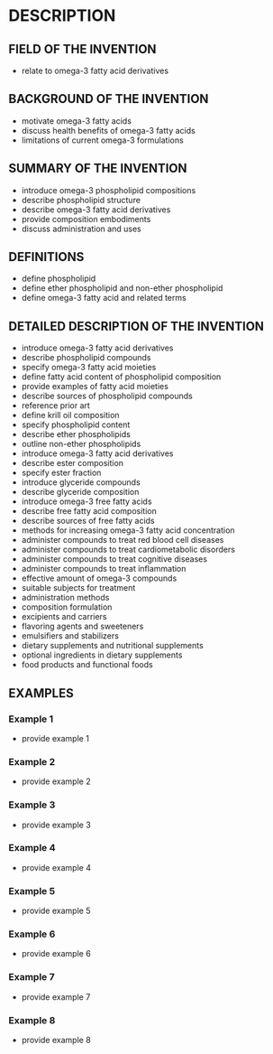 # DESCRIPTION

## FIELD OF THE INVENTION

- relate to omega-3 fatty acid derivatives

## BACKGROUND OF THE INVENTION

- motivate omega-3 fatty acids
- discuss health benefits of omega-3 fatty acids
- limitations of current omega-3 formulations

## SUMMARY OF THE INVENTION

- introduce omega-3 phospholipid compositions
- describe phospholipid structure
- describe omega-3 fatty acid derivatives
- provide composition embodiments
- discuss administration and uses

## DEFINITIONS

- define phospholipid
- define ether phospholipid and non-ether phospholipid
- define omega-3 fatty acid and related terms

## DETAILED DESCRIPTION OF THE INVENTION

- introduce omega-3 fatty acid derivatives
- describe phospholipid compounds
- specify omega-3 fatty acid moieties
- define fatty acid content of phospholipid composition
- provide examples of fatty acid moieties
- describe sources of phospholipid compounds
- reference prior art
- define krill oil composition
- specify phospholipid content
- describe ether phospholipids
- outline non-ether phospholipids
- introduce omega-3 fatty acid derivatives
- describe ester composition
- specify ester fraction
- introduce glyceride compounds
- describe glyceride composition
- introduce omega-3 free fatty acids
- describe free fatty acid composition
- describe sources of free fatty acids
- methods for increasing omega-3 fatty acid concentration
- administer compounds to treat red blood cell diseases
- administer compounds to treat cardiometabolic disorders
- administer compounds to treat cognitive diseases
- administer compounds to treat inflammation
- effective amount of omega-3 compounds
- suitable subjects for treatment
- administration methods
- composition formulation
- excipients and carriers
- flavoring agents and sweeteners
- emulsifiers and stabilizers
- dietary supplements and nutritional supplements
- optional ingredients in dietary supplements
- food products and functional foods

## EXAMPLES

### Example 1

- provide example 1

### Example 2

- provide example 2

### Example 3

- provide example 3

### Example 4

- provide example 4

### Example 5

- provide example 5

### Example 6

- provide example 6

### Example 7

- provide example 7

### Example 8

- provide example 8

